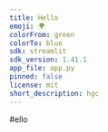 ```yaml
---
title: Hello
emoji: 🌍
colorFrom: green
colorTo: blue
sdk: streamlit
sdk_version: 1.41.1
app_file: app.py
pinned: false
license: mit
short_description: hgc
---
```

#ello
